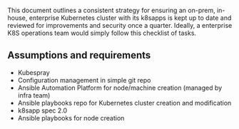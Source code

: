 This document outlines a consistent strategy for ensuring an on-prem, in-house, enterprise Kubernetes cluster with its k8sapps is kept up to date and reviewed for improvements and security once a quarter. Ideally, a enterprise K8S operations team would simply follow this checklist of tasks.

## Assumptions and requirements

- Kubespray
- Configuration management in simple git repo
- Ansible Automation Platform for node/machine creation (managed by infra team)
- Ansible playbooks repo for Kubernetes cluster creation and modification
- k8sapp spec 2.0
- Ansible playbooks for node creation
